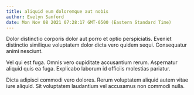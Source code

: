 ```yaml
---
title: aliquid eum doloremque aut nobis
author: Evelyn Sanford
date: Mon Nov 08 2021 07:28:17 GMT-0500 (Eastern Standard Time)
---
```

Dolor distinctio corporis dolor aut porro et optio perspiciatis. Eveniet distinctio similique voluptatem dolor dicta vero quidem sequi. Consequatur animi nesciunt.

 Vel qui est fuga. Omnis vero cupiditate accusantium rerum. Aspernatur aliquid quis ea fuga. Explicabo laborum id officiis molestias pariatur.

 Dicta adipisci commodi vero dolores. Rerum voluptatem aliquid autem vitae iure aliquid. Sit voluptatem laudantium vel accusamus non commodi nulla.